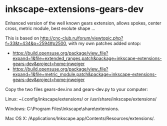inkscape-extensions-gears-dev
=============================

Enhanced version of the well known gears extension, allows spokes, center cross, metric module, best evolute shape ...

This is based on http://cnc-club.ru/forum/viewtopic.php?f=33&t=434&p=2594#p2500, with my own patches added ontop:

* https://build.opensuse.org/package/view_file?expand=1&file=extended_ranges.patch&package=inkscape-extensions-gears-dev&project=home:jnweiger
* https://build.opensuse.org/package/view_file?expand=1&file=metric_module.patch&package=inkscape-extensions-gears-dev&project=home:jnweiger


Copy the two files gears-dev.inx and gears-dev.py to your computer:

Linux:
  ~/.config/inkscape/extensions/ or
  /usr/share/inkscape/extensions/

Windows: 
  C:\Program Files\Inkscape\share\extensions\.

Mac OS X: 
  /Applications/Inkscape.app/Contents/Resources/extensions/. 
